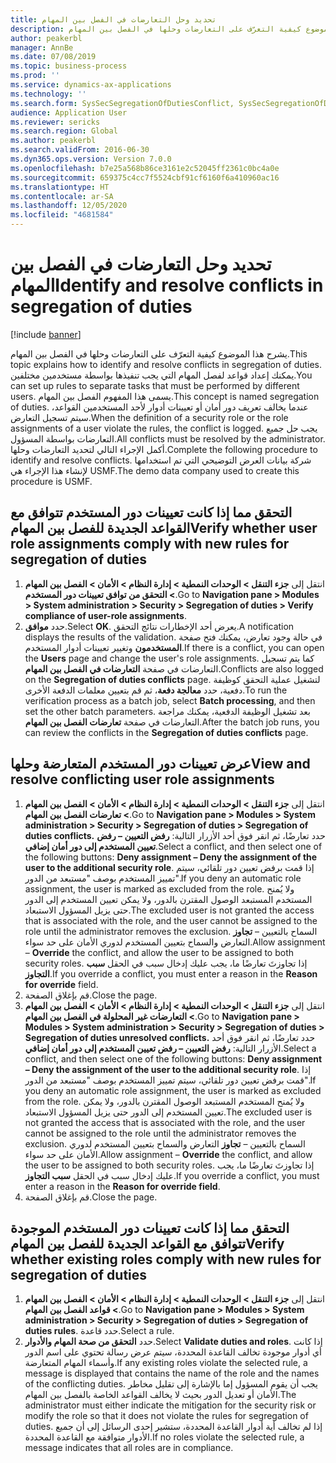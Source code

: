 ```yaml
---
title: تحديد وحل التعارضات في الفصل بين المهام
description: يشرح هذا الموضوع كيفية التعرّف على التعارضات وحلها في الفصل بين المهام.
author: peakerbl
manager: AnnBe
ms.date: 07/08/2019
ms.topic: business-process
ms.prod: ''
ms.service: dynamics-ax-applications
ms.technology: ''
ms.search.form: SysSecSegregationOfDutiesConflict, SysSecSegregationOfDutiesRule
audience: Application User
ms.reviewer: sericks
ms.search.region: Global
ms.author: peakerbl
ms.search.validFrom: 2016-06-30
ms.dyn365.ops.version: Version 7.0.0
ms.openlocfilehash: b7e25a568b86ce3161e2c52045ff2361c0bc4a0e
ms.sourcegitcommit: 659375c4cc7f5524cbf91cf6160f6a410960ac16
ms.translationtype: HT
ms.contentlocale: ar-SA
ms.lasthandoff: 12/05/2020
ms.locfileid: "4681584"
---
```

# <a name="identify-and-resolve-conflicts-in-segregation-of-duties"></a><span data-ttu-id="71220-103">تحديد وحل التعارضات في الفصل بين المهام</span><span class="sxs-lookup"><span data-stu-id="71220-103">Identify and resolve conflicts in segregation of duties</span></span>

[!include [banner](../../includes/banner.md)]

<span data-ttu-id="71220-104">يشرح هذا الموضوع كيفية التعرّف على التعارضات وحلها في الفصل بين المهام.</span><span class="sxs-lookup"><span data-stu-id="71220-104">This topic explains how to identify and resolve conflicts in segregation of duties.</span></span> <span data-ttu-id="71220-105">يمكنك إعداد قواعد لفصل المهام التي يجب تنفيذها بواسطة مستخدمين مختلفين.</span><span class="sxs-lookup"><span data-stu-id="71220-105">You can set up rules to separate tasks that must be performed by different users.</span></span> <span data-ttu-id="71220-106">يسمى هذا المفهوم الفصل بين المهام.</span><span class="sxs-lookup"><span data-stu-id="71220-106">This concept is named segregation of duties.</span></span> <span data-ttu-id="71220-107">عندما يخالف تعريف دور أمان أو تعيينات أدوار لأحد المستخدمين القواعد، سيتم تسجيل التعارض.</span><span class="sxs-lookup"><span data-stu-id="71220-107">When the definition of a security role or the role assignments of a user violate the rules, the conflict is logged.</span></span> <span data-ttu-id="71220-108">يجب حل جميع التعارضات بواسطة المسؤول.</span><span class="sxs-lookup"><span data-stu-id="71220-108">All conflicts must be resolved by the administrator.</span></span> <span data-ttu-id="71220-109">أكمل الإجراء التالي لتحديد التعارضات وحلها.</span><span class="sxs-lookup"><span data-stu-id="71220-109">Complete the following procedure to identify and resolve conflicts.</span></span> <span data-ttu-id="71220-110">شركة بيانات العرض التوضيحي التي تم استخدامها لإنشاء هذا الإجراء هي USMF.</span><span class="sxs-lookup"><span data-stu-id="71220-110">The demo data company used to create this procedure is USMF.</span></span>


## <a name="verify-whether-user-role-assignments-comply-with-new-rules-for-segregation-of-duties"></a><span data-ttu-id="71220-111">التحقق مما إذا كانت تعيينات دور المستخدم تتوافق مع القواعد الجديدة للفصل بين المهام</span><span class="sxs-lookup"><span data-stu-id="71220-111">Verify whether user role assignments comply with new rules for segregation of duties</span></span>
1. <span data-ttu-id="71220-112">انتقل إلى **جزء التنقل > الوحدات النمطية > إدارة النظام > الأمان > الفصل بين المهام > التحقق من توافق تعيينات دور المستخدم**.</span><span class="sxs-lookup"><span data-stu-id="71220-112">Go to **Navigation pane > Modules > System administration > Security > Segregation of duties > Verify compliance of user-role assignments**.</span></span>
2. <span data-ttu-id="71220-113">حدد **موافق**.</span><span class="sxs-lookup"><span data-stu-id="71220-113">Select **OK**.</span></span> <span data-ttu-id="71220-114">يعرض أحد الإخطارات نتائج التحقق.</span><span class="sxs-lookup"><span data-stu-id="71220-114">A notification displays the results of the validation.</span></span> <span data-ttu-id="71220-115">في حالة وجود تعارض، يمكنك فتح صفحة **المستخدمون** وتغيير تعيينات أدوار المستخدم.</span><span class="sxs-lookup"><span data-stu-id="71220-115">If there is a conflict, you can open the **Users** page and change the user's role assignments.</span></span> <span data-ttu-id="71220-116">كما يتم تسجيل التعارضات في صفحة **التعارضات في الفصل بين المهام**.</span><span class="sxs-lookup"><span data-stu-id="71220-116">Conflicts are also logged on the **Segregation of duties conflicts** page.</span></span> <span data-ttu-id="71220-117">لتشغيل عملية التحقق كوظيفة دفعية، حدد **معالجة دفعة**، ثم قم بتعيين معلمات الدفعة الأخرى.</span><span class="sxs-lookup"><span data-stu-id="71220-117">To run the verification process as a batch job, select **Batch processing**, and then set the other batch parameters.</span></span> <span data-ttu-id="71220-118">بعد تشغيل الوظيفة الدفعية، يمكنك مراجعة التعارضات في صفحة **تعارضات الفصل بين المهام**.</span><span class="sxs-lookup"><span data-stu-id="71220-118">After the batch job runs, you can review the conflicts in the **Segregation of duties conflicts** page.</span></span>  

## <a name="view-and-resolve-conflicting-user-role-assignments"></a><span data-ttu-id="71220-119">عرض تعيينات دور المستخدم المتعارضة وحلها</span><span class="sxs-lookup"><span data-stu-id="71220-119">View and resolve conflicting user role assignments</span></span>
1. <span data-ttu-id="71220-120">انتقل إلى **جزء التنقل > الوحدات النمطية > إدارة النظام > الأمان > الفصل بين المهام > تعارضات الفصل بين المهام‬**.</span><span class="sxs-lookup"><span data-stu-id="71220-120">Go to **Navigation pane > Modules > System administration > Security > Segregation of duties > Segregation of duties conflicts.**</span></span> <span data-ttu-id="71220-121">حدد تعارضًا، ثم انقر فوق أحد الأزرار التالية: **رفض التعيين – رفض تعيين المستخدم إلى دور أمان إضافي**.</span><span class="sxs-lookup"><span data-stu-id="71220-121">Select a conflict, and then select one of the following buttons: **Deny assignment – Deny the assignment of the user to the additional security role**.</span></span> <span data-ttu-id="71220-122">إذا قمت برفض تعيين دور تلقائي، سيتم تمييز المستخدم بوصف "مستبعد من الدور".</span><span class="sxs-lookup"><span data-stu-id="71220-122">If you deny an automatic role assignment, the user is marked as excluded from the role.</span></span> <span data-ttu-id="71220-123">ولا يُمنح المستخدم المستبعد الوصول المقترن بالدور، ولا يمكن تعيين المستخدم إلى الدور حتى يزيل المسؤول الاستبعاد.</span><span class="sxs-lookup"><span data-stu-id="71220-123">The excluded user is not granted the access that is associated with the role, and the user cannot be assigned to the role until the administrator removes the exclusion.</span></span> <span data-ttu-id="71220-124">السماح بالتعيين‬ – **تجاوز** التعارض والسماح بتعيين المستخدم لدوري الأمان على حد سواء.</span><span class="sxs-lookup"><span data-stu-id="71220-124">Allow assignment – **Override** the conflict, and allow the user to be assigned to both security roles.</span></span> <span data-ttu-id="71220-125">إذا تجاوزتَ تعارضًا ما، يجب عليك إدخال سبب في الحقل **سبب التجاوز**.</span><span class="sxs-lookup"><span data-stu-id="71220-125">If you override a conflict, you must enter a reason in the **Reason for override** field.</span></span>  
2. <span data-ttu-id="71220-126">قم بإغلاق الصفحة.</span><span class="sxs-lookup"><span data-stu-id="71220-126">Close the page.</span></span>
3. <span data-ttu-id="71220-127">انتقل إلى **جزء التنقل > الوحدات النمطية > إدارة النظام > الأمان > الفصل بين المهام > التعارضات غير المحلولة في الفصل بين المهام‬**.</span><span class="sxs-lookup"><span data-stu-id="71220-127">Go to **Navigation pane > Modules > System administration > Security > Segregation of duties > Segregation of duties unresolved conflicts.**</span></span> <span data-ttu-id="71220-128">حدد تعارضًا، ثم انقر فوق أحد الأزرار التالية: **رفض التعيين – رفض تعيين المستخدم إلى دور أمان إضافي**.</span><span class="sxs-lookup"><span data-stu-id="71220-128">Select a conflict, and then select one of the following buttons: **Deny assignment – Deny the assignment of the user to the additional security role**.</span></span> <span data-ttu-id="71220-129">إذا قمت برفض تعيين دور تلقائي، سيتم تمييز المستخدم بوصف "مستبعد من الدور".</span><span class="sxs-lookup"><span data-stu-id="71220-129">If you deny an automatic role assignment, the user is marked as excluded from the role.</span></span> <span data-ttu-id="71220-130">ولا يُمنح المستخدم المستبعد الوصول المقترن بالدور، ولا يمكن تعيين المستخدم إلى الدور حتى يزيل المسؤول الاستبعاد.</span><span class="sxs-lookup"><span data-stu-id="71220-130">The excluded user is not granted the access that is associated with the role, and the user cannot be assigned to the role until the administrator removes the exclusion.</span></span> <span data-ttu-id="71220-131">السماح بالتعيين‬ – **تجاوز** التعارض والسماح بتعيين المستخدم لدوري الأمان على حد سواء.</span><span class="sxs-lookup"><span data-stu-id="71220-131">Allow assignment – **Override** the conflict, and allow the user to be assigned to both security roles.</span></span> <span data-ttu-id="71220-132">إذا تجاوزتَ تعارضًا ما، يجب عليك إدخال سبب في الحقل **سبب التجاوز**.</span><span class="sxs-lookup"><span data-stu-id="71220-132">If you override a conflict, you must enter a reason in the **Reason for override field**.</span></span>    
4. <span data-ttu-id="71220-133">قم بإغلاق الصفحة.</span><span class="sxs-lookup"><span data-stu-id="71220-133">Close the page.</span></span>

## <a name="verify-whether-existing-roles-comply-with-new-rules-for-segregation-of-duties"></a><span data-ttu-id="71220-134">التحقق مما إذا كانت تعيينات دور المستخدم الموجودة تتوافق مع القواعد الجديدة للفصل بين المهام</span><span class="sxs-lookup"><span data-stu-id="71220-134">Verify whether existing roles comply with new rules for segregation of duties</span></span>
1. <span data-ttu-id="71220-135">انتقل إلى **جزء التنقل > الوحدات النمطية > إدارة النظام > الأمان > الفصل بين المهام > قواعد الفصل بين المهام‬**.</span><span class="sxs-lookup"><span data-stu-id="71220-135">Go to **Navigation pane > Modules > System administration > Security > Segregation of duties > Segregation of duties rules**.</span></span> <span data-ttu-id="71220-136">حدد قاعدة.</span><span class="sxs-lookup"><span data-stu-id="71220-136">Select a rule.</span></span>  
2. <span data-ttu-id="71220-137">حدد **التحقق من صحة المهام والأدوار**.</span><span class="sxs-lookup"><span data-stu-id="71220-137">Select **Validate duties and roles**.</span></span> <span data-ttu-id="71220-138">إذا كانت أي أدوار موجودة تخالف القاعدة المحددة، سيتم عرض رسالة تحتوي على اسم الدور وأسماء المهام المتعارضة.</span><span class="sxs-lookup"><span data-stu-id="71220-138">If any existing roles violate the selected rule, a message is displayed that contains the name of the role and the names of the conflicting duties.</span></span> <span data-ttu-id="71220-139">يجب أن يقوم المسؤول إما بالإشارة إلى تقليل مخاطر الأمان أو تعديل الدور بحيث لا يخالف القواعد الخاصة بالفصل بين المهام.</span><span class="sxs-lookup"><span data-stu-id="71220-139">The administrator must either indicate the mitigation for the security risk or modify the role so that it does not violate the rules for segregation of duties.</span></span> <span data-ttu-id="71220-140">إذا لم تخالف أية أدوار القاعدة المحددة، ستشير إحدى الرسائل إلى أن جميع الأدوار متوافقة مع القاعدة المحددة.</span><span class="sxs-lookup"><span data-stu-id="71220-140">If no roles violate the selected rule, a message indicates that all roles are in compliance.</span></span>  

